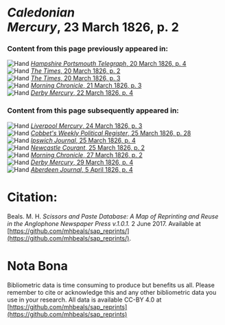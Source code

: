 # *Caledonian Mercury*, 23 March 1826, p. 2  
  
### Content from this page previously appeared in:  
![Hand](http://scissorsandpaste.net/wp-content/uploads/2017/06/smallhandpointer.png) [*Hampshire Portsmouth Telegraph*, 20 March 1826, p. 4](https://mhbeals.github.io/sap_html/Hampshire-Portsmouth-Telegraph/Hampshire-Portsmouth-Telegraph-20-March-1826-p-4)  
![Hand](http://scissorsandpaste.net/wp-content/uploads/2017/06/smallhandpointer.png) [*The Times*, 20 March 1826, p. 2](https://mhbeals.github.io/sap_html/The-Times/The-Times-20-March-1826-p-2)  
![Hand](http://scissorsandpaste.net/wp-content/uploads/2017/06/smallhandpointer.png) [*The Times*, 20 March 1826, p. 3](https://mhbeals.github.io/sap_html/The-Times/The-Times-20-March-1826-p-3)  
![Hand](http://scissorsandpaste.net/wp-content/uploads/2017/06/smallhandpointer.png) [*Morning Chronicle*, 21 March 1826, p. 3](https://mhbeals.github.io/sap_html/Morning-Chronicle/Morning-Chronicle-21-March-1826-p-3)  
![Hand](http://scissorsandpaste.net/wp-content/uploads/2017/06/smallhandpointer.png) [*Derby Mercury*, 22 March 1826, p. 4](https://mhbeals.github.io/sap_html/Derby-Mercury/Derby-Mercury-22-March-1826-p-4)  
  
### Content from this page subsequently appeared in:  
![Hand](http://scissorsandpaste.net/wp-content/uploads/2017/06/smallhandpointer.png) [*Liverpool Mercury*, 24 March 1826, p. 3](https://mhbeals.github.io/sap_html/Liverpool-Mercury/Liverpool-Mercury-24-March-1826-p-3)  
![Hand](http://scissorsandpaste.net/wp-content/uploads/2017/06/smallhandpointer.png) [*Cobbet's Weekly Political Register*, 25 March 1826, p. 28](https://mhbeals.github.io/sap_html/Cobbet's-Weekly-Political-Register/Cobbet's-Weekly-Political-Register-25-March-1826-p-28)  
![Hand](http://scissorsandpaste.net/wp-content/uploads/2017/06/smallhandpointer.png) [*Ipswich Journal*, 25 March 1826, p. 4](https://mhbeals.github.io/sap_html/Ipswich-Journal/Ipswich-Journal-25-March-1826-p-4)  
![Hand](http://scissorsandpaste.net/wp-content/uploads/2017/06/smallhandpointer.png) [*Newcastle Courant*, 25 March 1826, p. 2](https://mhbeals.github.io/sap_html/Newcastle-Courant/Newcastle-Courant-25-March-1826-p-2)  
![Hand](http://scissorsandpaste.net/wp-content/uploads/2017/06/smallhandpointer.png) [*Morning Chronicle*, 27 March 1826, p. 2](https://mhbeals.github.io/sap_html/Morning-Chronicle/Morning-Chronicle-27-March-1826-p-2)  
![Hand](http://scissorsandpaste.net/wp-content/uploads/2017/06/smallhandpointer.png) [*Derby Mercury*, 29 March 1826, p. 4](https://mhbeals.github.io/sap_html/Derby-Mercury/Derby-Mercury-29-March-1826-p-4)  
![Hand](http://scissorsandpaste.net/wp-content/uploads/2017/06/smallhandpointer.png) [*Aberdeen Journal*, 5 April 1826, p. 4](https://mhbeals.github.io/sap_html/Aberdeen-Journal/Aberdeen-Journal-5-April-1826-p-4)  


# Citation: 

Beals. M. H. *Scissors and Paste Database: A Map of Reprinting and Reuse in the Anglophone Newspaper Press v.1.0.1.* 2 June 2017. Available at [https://github.com/mhbeals/sap_reprints/](https://github.com/mhbeals/sap_reprints/). 

# Nota Bona

Bibliometric data is time consuming to produce but benefits us all. Please remember to cite or acknowledge this and any other bibliometric data you use in your research. All data is available CC-BY 4.0 at [https://github.com/mhbeals/sap_reprints](https://github.com/mhbeals/sap_reprints)